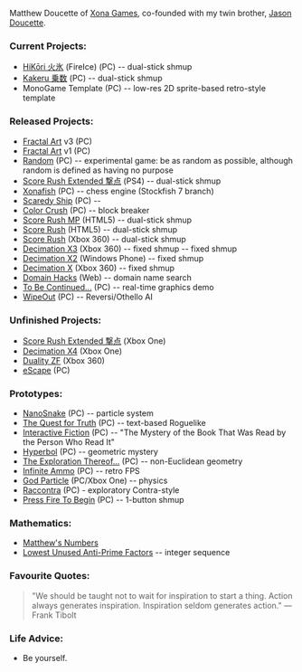 Matthew Doucette of [Xona Games](https://github.com/XonaGames), co-founded with my twin brother, [Jason Doucette](https://github.com/JDoucette).
### Current Projects:
- [HiKōri 火氷](http://xona.com/hikori/) (FireIce) (PC) -- dual-stick shmup
- [Kakeru 乗数](http://xona.com/kakeru/) (PC) -- dual-stick shmup
- MonoGame Template (PC) -- low-res 2D sprite-based retro-style template

### Released Projects:
- [Fractal Art](https://youtu.be/fpyS-u69-zs) v3 (PC)
- [Fractal Art](https://youtu.be/1pK00KAIC9Q) v1 (PC)
- [Random](http://xona.com/random) (PC) -- experimental game: be as random as possible, although random is defined as having no purpose
- [Score Rush Extended 撃点](http://xona.com/scorerush/) (PS4) -- dual-stick shmup
- [Xonafish](http://xona.com/xonafish/) (PC) -- chess engine (Stockfish 7 branch)
- [Scaredy Ship](http://xona.com/scaredyship/) (PC) --
- [Color Crush](http://xona.com/colorcrush/) (PC) -- block breaker
- [Score Rush MP](http://xona.com/scorerush/html5/) (HTML5) -- dual-stick shmup
- [Score Rush](http://xona.com/scorerush/html5/) (HTML5) -- dual-stick shmup
- [Score Rush](http://xona.com/scorerush/x360/) (Xbox 360) -- dual-stick shmup
- [Decimation X3](http://xona.com/decimationx3/) (Xbox 360) -- fixed shmup -- fixed shmup
- [Decimation X2](http://xona.com/decimationx2/) (Windows Phone) -- fixed shmup
- [Decimation X](http://xona.com/decimationx/) (Xbox 360) -- fixed shmup
- [Domain Hacks](http://xona.com/domainhacks/) (Web) -- domain name search
- [To Be Continued...](http://xona.com/tbc/) (PC) -- real-time graphics demo
- [WipeOut](http://xona.com/wipeout/) (PC) -- Reversi/Othello AI
### Unfinished Projects:
- [Score Rush Extended 撃点](http://xona.com/scorerush/) (Xbox One)
- [Decimation X4](http://xona.com/decimationx4/) (Xbox One)
- [Duality ZF](http://xona.com/dualityzf/) (Xbox 360)
- [eScape](http://xona.com/escape/) (PC)
### Prototypes:
- [NanoSnake](https://www.youtube.com/playlist?list=PLYUwJ3dlBCsVuN_dRL6TDp9FynDq0oy14) (PC) -- particle system
- [The Quest for Truth](http://xona.com/quest/) (PC) -- text-based Roguelike
- [Interactive Fiction](https://youtu.be/I6-GujXBzgk) (PC) -- "The Mystery of the Book That Was Read by the Person Who Read It"
- [Hyperbol](http://xona.com/hyperbol/) (PC) -- geometric mystery
- [The Exploration Thereof...](http://xona.com/exploration/) (PC) -- non-Euclidean geometry
- [Infinite Ammo](http://xona.com/infiniteammo/) (PC) -- retro FPS
- [God Particle](http://xona.com/godparticle/) (PC/Xbox One) -- physics
- [Raccontra](http://xona.com/raccontra/) (PC) - exploratory Contra-style
- [Press Fire To Begin](http://xona.com/pressfire/) (PC) -- 1-button shmup
### Mathematics:
- [Matthew's Numbers](http://xona.com/matthewsnumbers/)
- [Lowest Unused Anti-Prime Factors](https://oeis.org/A332271) -- integer sequence
### Favourite Quotes:
> "We should be taught not to wait for inspiration to start a thing. Action always generates inspiration. Inspiration seldom generates action." — Frank Tibolt
### Life Advice:
- Be yourself.

<!--
**Xonatron/Xonatron** is a ✨ _special_ ✨ repository because its `README.md` (this file) appears on your GitHub profile.

Here are some ideas to get you started:

- 🔭 I’m currently working on ...
- 🌱 I’m currently learning ...
- 👯 I’m looking to collaborate on ...
- 🤔 I’m looking for help with ...
- 💬 Ask me about ...
- 📫 How to reach me: ...
- 😄 Pronouns: ...
- ⚡ Fun fact: ...
-->
